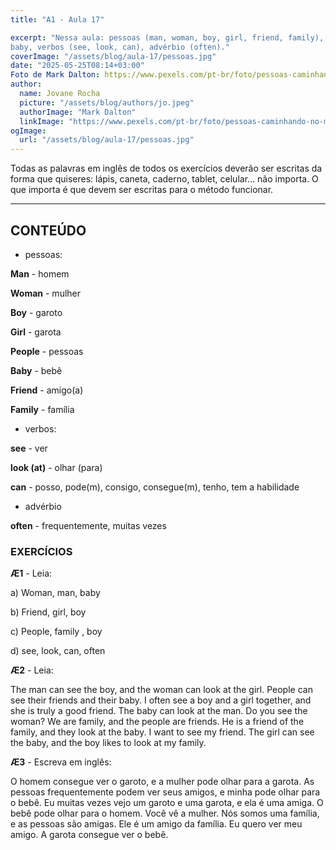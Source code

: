 ```yaml
---
title: "A1 - Aula 17"

excerpt: "Nessa aula: pessoas (man, woman, boy, girl, friend, family),
baby, verbos (see, look, can), advérbio (often)."
coverImage: "/assets/blog/aula-17/pessoas.jpg"
date: "2025-05-25T08:14+03:00"
Foto de Mark Dalton: https://www.pexels.com/pt-br/foto/pessoas-caminhando-no-mercado-439818/
author:
  name: Jovane Rocha
  picture: "/assets/blog/authors/jo.jpeg"
  authorImage: "Mark Dalton"
  linkImage: "https://www.pexels.com/pt-br/foto/pessoas-caminhando-no-mercado-439818/"
ogImage:
  url: "/assets/blog/aula-17/pessoas.jpg"
---
```


Todas as palavras em inglês de todos os exercícios deverão ser escritas da forma que quiseres:
lápis, caneta, caderno, tablet, celular... não importa. O que importa é
que devem ser escritas para o método funcionar.

---

## CONTEÚDO

- pessoas:

**Man** - homem

**Woman** - mulher

**Boy** - garoto

**Girl** - garota

**People** - pessoas

**Baby** - bebê

**Friend** - amigo(a)

**Family** - família

- verbos:

**see** - ver

**look (at)** - olhar (para)

**can** - posso, pode(m), consigo, consegue(m), tenho, tem a habilidade

- advérbio

**often** - frequentemente, muitas vezes

### EXERCÍCIOS

**Æ1** - Leia:

a) Woman, man, baby

b) Friend, girl, boy

c) People, family , boy

d) see, look, can, often

**Æ2** - Leia:

The man can see the boy, and the woman can look at the girl. People can see their friends and their baby. I often see a boy and a girl together, and she is truly a good friend. The baby can look at the man. Do you see the woman? We are family, and the people are friends. He is a friend of the family, and they look at the baby. I want to see my friend. The girl can see the baby, and the boy likes to look at my family.

**Æ3** - Escreva em inglês:

O homem consegue ver o garoto, e a mulher pode olhar para a garota. As pessoas frequentemente podem ver seus amigos, e minha pode olhar para o bebê. Eu muitas vezes vejo um garoto e uma garota, e ela é uma amiga. O bebê pode olhar para o homem. Você vê a mulher. Nós somos uma família, e as pessoas são amigas. Ele é um amigo da família. Eu quero ver meu amigo. A garota consegue ver o bebê.
